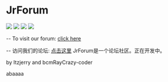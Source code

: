 # JrForum
<img src="https://img.shields.io/badge/Status-dev-yellow">
<img src="https://img.shields.io/badge/Version-1.1.7-blue">
<img src="https://img.shields.io/badge/Node_Version-14.15.3-blue?style=flat&logo=Node.js">
<a href="https://discord.gg/aaUFccY2"> <img src="https://img.shields.io/badge/Discord-JrForum's%20world-blue?style=flat&logo=Discord"></a>

--
To visit our forum: [click here](http://itzjerry.top:233/)

--
访问我们的论坛: [点击这里](http://itzjerry.top:233/)
JrForum是一个论坛社区。正在开发中。  

by
Itzjerry and bcmRayCrazy-coder

abaaaa
